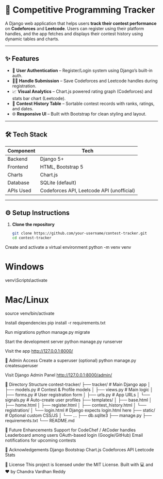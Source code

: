 # 🧠 Competitive Programming Tracker

A Django web application that helps users **track their contest performance** on **Codeforces** and **Leetcode**. Users can register using their platform handles, and the app fetches and displays their contest history using dynamic tables and charts.

---

## ✨ Features

- 🔐 **User Authentication** – Register/Login system using Django’s built-in auth.
- 🧑‍💻 **Handle Submission** – Save Codeforces and Leetcode handles during registration.
- 📈 **Visual Analytics** – Chart.js powered rating graph (Codeforces) and stats bar chart (Leetcode).
- 📅 **Contest History Table** – Sortable contest records with ranks, ratings, and dates.
- 🌐 **Responsive UI** – Built with Bootstrap for clean styling and layout.

---

## 🛠️ Tech Stack

| Component | Tech |
|----------|------|
| Backend | Django 5+ |
| Frontend | HTML, Bootstrap 5 |
| Charts | Chart.js |
| Database | SQLite (default) |
| APIs Used | Codeforces API, Leetcode API (unofficial) |


---

## ⚙️ Setup Instructions

1. **Clone the repository**
   ```bash
   git clone https://github.com/your-username/contest-tracker.git
   cd contest-tracker
Create and activate a virtual environment
   python -m venv venv
# Windows
venv\Scripts\activate
# Mac/Linux
source venv/bin/activate

Install dependencies
pip install -r requirements.txt

Run migrations
python manage.py migrate

Start the development server
python manage.py runserver

Visit the app
http://127.0.0.1:8000/

🧪 Admin Access
Create a superuser (optional)
python manage.py createsuperuser

Visit Django Admin Panel
http://127.0.0.1:8000/admin/

📁 Directory Structure
contest-tracker/
├── tracker/                 # Main Django app
│   ├── models.py            # Contest & Profile models
│   ├── views.py             # Main logic
│   ├── forms.py             # User registration form
│   ├── urls.py              # App URLs
│   └── signals.py           # Auto-create user profiles
├── templates/
│   ├── base.html
│   ├── home.html
│   ├── register.html
│   ├── contest_history.html
│   └── registration/
│       └── login.html       # Django expects login.html here
├── static/                  # Optional custom CSS/JS
│   └── ...
├── db.sqlite3
├── manage.py
├── requirements.txt
└── README.md

📌 Future Enhancements
Support for CodeChef / AtCoder handles
Leaderboard among users
OAuth-based login (Google/GitHub)
Email notifications for upcoming contests

🙏 Acknowledgements
Django
Bootstrap
Chart.js
Codeforces API
Leetcode Stats

📄 License
This project is licensed under the MIT License.
Built with 💻 and ❤️ by Chandra Vardhan Reddy




